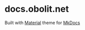 # docs.obolit.net

Built with [Material](https://squidfunk.github.io/mkdocs-material/) theme for [MkDocs](https://www.mkdocs.org/)
